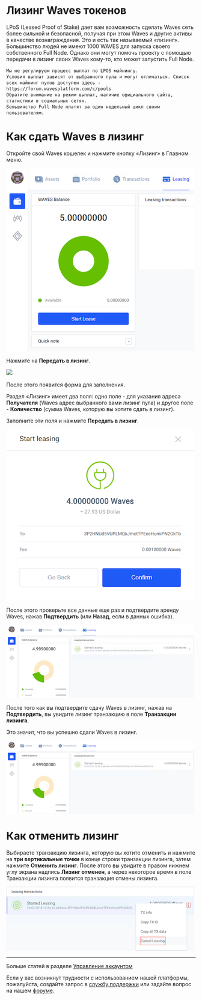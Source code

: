 # Лизинг Waves токенов

LPoS (Leased Proof of Stake) дает вам возможность сделать Waves сеть более сильной и безопасной, получая при этом Waves и другие активы в качестве вознаграждения. Это и есть так называемый «лизинг».
Большинство людей не имеют 1000 WAVES для запуска своего собственного Full Node. Однако они могут помочь проекту с помощью передачи в лизинг своих Waves кому-то, кто может запустить Full Node.

```
Мы не регулируем процесс выплат по LPOS майнингу.
Условия выплат зависят от выбранного пула и могут отличаться. Список всех майнинг пулов доступен здесь - https://forum.wavesplatform.com/c/pools
Обратите внимание на режим выплат, наличие официального сайта, статистики в социальных сетях.
Большинство Full Node платят за один недельный цикл своим пользователям.
```

# Как сдать Waves в лизинг

Откройте свой Waves кошелек и нажмите кнопку «Лизинг» в Главном меню.

![](/_assets/waves_leasing_01.png)

Нажмите на **Передать в лизинг**.

![](/_assets/waves_leasing_02.jpg)

После этого появится форма для заполнения.

Раздел «Лизинг» имеет два поля: одно поле - для указания адреса **Получателя** (Waves адрес выбранного вами лизинг пула) и другое поле - **Количество** (сумма Waves, которую вы хотите сдать в лизинг).

Заполните эти поля и нажмите **Передать в лизинг**.

![](/_assets/waves_leasing_03.png)

После этого проверьте все данные еще раз и подтвердите аренду Waves, нажав **Подтвердить** (или **Назад**, если в данных ошибка).

![](/_assets/waves_leasing_04.png)

После того как вы подтвердите сдачу Waves в лизинг, нажав на **Подтвердить**, вы увидите лизинг транзакцию в поле **Транзакции лизинга**.

Это значит, что вы успешно сдали Waves в лизинг.

![](/_assets/waves_leasing_05.png)

# Как отменить лизинг

Выбираете транзакцию лизинга, которую вы хотите отменить и нажмите на **три вертикальные точки** в конце строки транзакции лизинга, затем нажмите **Отменить лизинг**. После этого вы увидите в правом нижнем углу экрана надпись **Лизинг отменен**, а через некоторое время в поле Транзакции лизинга появится транзакция отмены лизинга.

![](/_assets/waves_leasing_06.png)

___

Больше статей в разделе [Управление аккаунтом](/waves-client/account-management.md)

Если у вас возникнут трудности с использованием нашей платформы, пожалуйста, создайте запрос в [службу поддержки](https://support.wavesplatform.com/) или задайте вопрос на нашем [форуме](https://forum.wavesplatform.com/).
